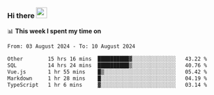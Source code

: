 ### Hi there <a href="https://www.gautamkrishnar.com/"><img src="https://media.giphy.com/media/hvRJCLFzcasrR4ia7z/giphy.gif" width="25px"></a>

📊 **This week I spent my time on**

<!--START_SECTION:waka-->

```txt
From: 03 August 2024 - To: 10 August 2024

Other        15 hrs 16 mins  ██████████▓░░░░░░░░░░░░░░   43.22 %
SQL          14 hrs 24 mins  ██████████▒░░░░░░░░░░░░░░   40.76 %
Vue.js       1 hr 55 mins    █▒░░░░░░░░░░░░░░░░░░░░░░░   05.42 %
Markdown     1 hr 28 mins    █░░░░░░░░░░░░░░░░░░░░░░░░   04.19 %
TypeScript   1 hr 6 mins     ▓░░░░░░░░░░░░░░░░░░░░░░░░   03.14 %
```

<!--END_SECTION:waka-->
